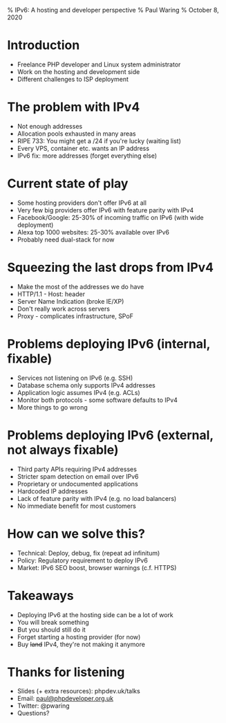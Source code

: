 % IPv6: A hosting and developer perspective
% Paul Waring
% October 8, 2020

# Introduction

 - Freelance PHP developer and Linux system administrator
 - Work on the hosting and development side
 - Different challenges to ISP deployment

# The problem with IPv4

 - Not enough addresses
 - Allocation pools exhausted in many areas
 - RIPE 733: You might get a /24 if you're lucky (waiting list)
 - Every VPS, container etc. wants an IP address
 - IPv6 fix: more addresses (forget everything else)

# Current state of play

 - Some hosting providers don't offer IPv6 at all
 - Very few big providers offer IPv6 with feature parity with IPv4
 - Facebook/Google: 25-30% of incoming traffic on IPv6 (with wide deployment)
 - Alexa top 1000 websites: 25-30% available over IPv6
 - Probably need dual-stack for now

# Squeezing the last drops from IPv4

 - Make the most of the addresses we do have
 - HTTP/1.1 - Host: header
 - Server Name Indication (broke IE/XP)
 - Don't really work across servers
 - Proxy - complicates infrastructure, SPoF

# Problems deploying IPv6 (internal, fixable)

 - Services not listening on IPv6 (e.g. SSH)
 - Database schema only supports IPv4 addresses
 - Application logic assumes IPv4 (e.g. ACLs)
 - Monitor both protocols - some software defaults to IPv4
 - More things to go wrong

# Problems deploying IPv6 (external, not always fixable)

 - Third party APIs requiring IPv4 addresses
 - Stricter spam detection on email over IPv6
 - Proprietary or undocumented applications
 - Hardcoded IP addresses
 - Lack of feature parity with IPv4 (e.g. no load balancers)
 - No immediate benefit for most customers

# How can we solve this?

 - Technical: Deploy, debug, fix (repeat ad infinitum)
 - Policy: Regulatory requirement to deploy IPv6
 - Market: IPv6 SEO boost, browser warnings (c.f. HTTPS)

# Takeaways

 - Deploying IPv6 at the hosting side can be a lot of work
 - You will break something
 - But you should still do it
 - Forget starting a hosting provider (for now)
 - Buy <del>land</del> IPv4, they're not making it anymore

# Thanks for listening

  - Slides (+ extra resources): phpdev.uk/talks
  - Email: paul@phpdeveloper.org.uk
  - Twitter: @pwaring
  - Questions?
